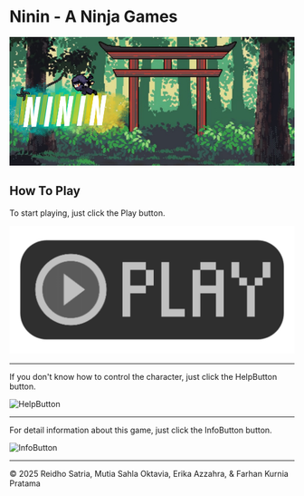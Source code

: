 # Ninin - A Ninja Games
![Ninin](./images/home_bg.png)

## How To Play

To start playing, just click the Play button.

![Play](./images/play.png)

---

If you don't know how to control the character, just click the HelpButton button.

![HelpButton](./images/HelpButton.png)

---

For detail information about this game, just click the InfoButton button.

![InfoButton](./images/InfoButton.png)

 ---

 &copy; 2025 Reidho Satria, Mutia Sahla Oktavia, Erika Azzahra, & Farhan Kurnia Pratama
